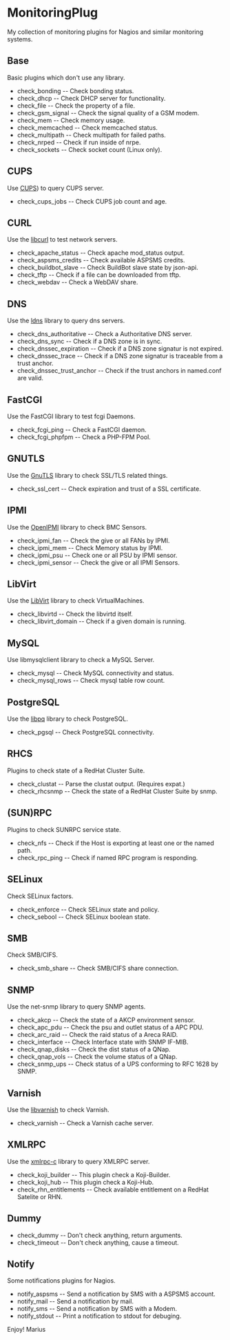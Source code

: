 MonitoringPlug
==============

My collection of monitoring plugins for Nagios and similar monitoring systems. 

Base
----

Basic plugins which don't use any library.

*  check_bonding -- Check bonding status.
*  check_dhcp -- Check DHCP server for functionality.
*  check_file -- Check the property of a file.
*  check_gsm_signal -- Check the signal quality of a GSM modem.
*  check_mem -- Check memory usage.
*  check_memcached -- Check memcached status.
*  check_multipath -- Check multipath for failed paths.
*  check_nrped -- Check if run inside of nrpe.
*  check_sockets -- Check socket count (Linux only). 

CUPS
----

Use [CUPS](http://www.cups.org)) to query CUPS server.

*  check_cups_jobs -- Check CUPS job count and age. 

CURL
----

Use the [libcurl](http://curl.haxx.se/libcurl/) to test network servers.

*  check_apache_status -- Check apache mod_status output.
*  check_aspsms_credits -- Check available ​ASPSMS credits.
*  check_buildbot_slave -- Check BuildBot slave state by json-api.
*  check_tftp -- Check if a file can be downloaded from tftp.
*  check_webdav -- Check a WebDAV share. 

DNS
---

Use the [ldns](http://www.nlnetlabs.nl/projects/ldns/) library to query dns servers.

*  check_dns_authoritative -- Check a Authoritative DNS server.
*  check_dns_sync -- Check if a DNS zone is in sync.
*  check_dnssec_expiration -- Check if a DNS zone signatur is not expired.
*  check_dnssec_trace -- Check if a DNS zone signatur is traceable from a trust anchor.
*  check_dnssec_trust_anchor -- Check if the trust anchors in named.conf are valid.

FastCGI
-------

Use the FastCGI library to test fcgi Daemons.

*  check_fcgi_ping -- Check a FastCGI daemon.
*  check_fcgi_phpfpm -- Check a PHP-FPM Pool.

GNUTLS
------

Use the [GnuTLS](http://www.gnutls.org) library to check SSL/TLS related things.

*  check_ssl_cert -- Check expiration and trust of a SSL certificate. 

IPMI
----

Use the [OpenIPMI](http://openipmi.sourceforge.net/) library to check BMC Sensors.

*  check_ipmi_fan -- Check the give or all FANs by IPMI.
*  check_ipmi_mem -- Check Memory status by IPMI.
*  check_ipmi_psu -- Check one or all PSU by IPMI sensor.
*  check_ipmi_sensor -- Check the give or all IPMI Sensors. 

LibVirt
-------

Use the [LibVirt](http://libvirt.org/) library to check VirtualMachines.

*  check_libvirtd -- Check the libvirtd itself.
*  check_libvirt_domain -- Check if a given domain is running. 

MySQL
-----

Use libmysqlclient library to check a MySQL Server.

*  check_mysql -- Check MySQL connectivity and status.
*  check_mysql_rows -- Check mysql table row count. 

PostgreSQL
----------

Use the [libpq](http://www.postgresql.org/) library to check PostgreSQL.

*  check_pgsql -- Check PostgreSQL connectivity.

RHCS
----

Plugins to check state of a RedHat Cluster Suite.

*  check_clustat -- Parse the clustat output. (Requires expat.)
*  check_rhcsnmp -- Check the state of a RedHat Cluster Suite by snmp. 

(SUN)RPC
--------

Plugins to check SUNRPC service state.

*  check_nfs -- Check if the Host is exporting at least one or the named path.
*  check_rpc_ping -- Check if named RPC program is responding. 

SELinux
-------

Check SELinux factors.

*  check_enforce -- Check SELinux state and policy.
*  check_sebool -- Check SELinux boolean state. 

SMB
---

Check SMB/CIFS.

*  check_smb_share -- Check SMB/CIFS share connection. 

SNMP
----

Use the ​net-snmp library to query SNMP agents.

*  check_akcp -- Check the state of a AKCP environment sensor.
*  check_apc_pdu -- Check the psu and outlet status of a APC PDU.
*  check_arc_raid -- Check the raid status of a Areca RAID.
*  check_interface -- Check Interface state with SNMP IF-MIB.
*  check_qnap_disks -- Check the dist status of a QNap.
*  check_qnap_vols -- Check the volume status of a QNap.
*  check_snmp_ups -- Check status of a UPS conforming to RFC 1628 by SNMP.

Varnish
-------

Use the [libvarnish](http://www.varnish-cache.org/) to check Varnish.

*  check_varnish -- Check a Varnish cache server.

XMLRPC
------

Use the [xmlrpc-c](http://xmlrpc-c.sourceforge.net/) library to query XMLRPC server.

*  check_koji_builder -- This plugin check a Koji-Builder.
*  check_koji_hub -- This plugin check a Koji-Hub.
*  check_rhn_entitlements -- Check available entitlement on a RedHat Satelite or RHN. 

Dummy
-----

*  check_dummy -- Don't check anything, return arguments.
*  check_timeout -- Don't check anything, cause a timeout. 

Notify
------

Some notifications plugins for Nagios.

*  notify_aspsms -- Send a notification by SMS with a ASPSMS account.
*  notify_mail -- Send a notification by mail.
*  notify_sms -- Send a notification by SMS with a Modem.
*  notify_stdout -- Print a notification to stdout for debuging. 

Enjoy!
  Marius
